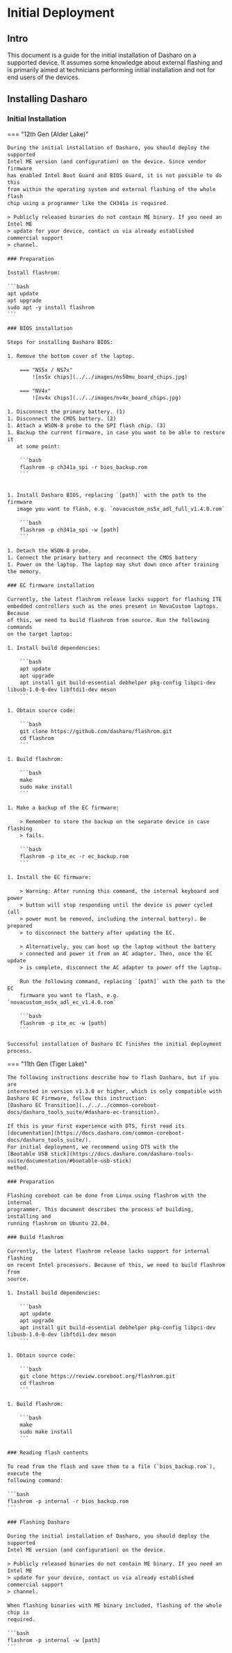 # Initial Deployment

## Intro

This document is a guide for the initial installation of Dasharo on a supported
device. It assumes some knowledge about external flashing and is primarily aimed
at technicians performing initial installation and not for end users of the
devices.

## Installing Dasharo

### Initial Installation

=== "12th Gen (Alder Lake)"

    During the initial installation of Dasharo, you should deploy the supported
    Intel ME version (and configuration) on the device. Since vendor firmware
    has enabled Intel Boot Guard and BIOS Guard, it is not possible to do this
    from within the operating system and external flashing of the whole flash
    chip using a programmer like the CH341a is required.

    > Publicly released binaries do not contain ME binary. If you need an Intel ME
    > update for your device, contact us via already established commercial support
    > channel.

    ### Preparation

    Install flashrom:

    ```bash
    apt update
    apt upgrade
    sudo apt -y install flashrom
    ```

    ### BIOS installation

    Steps for installing Dasharo BIOS:

    1. Remove the bottom cover of the laptop.

        === "NS5x / NS7x"
            ![ns5x chips](../../images/ns50mu_board_chips.jpg)

        === "NV4x"
            ![nv4x chips](../../images/nv4x_board_chips.jpg)

    1. Disconnect the primary battery. (1)
    1. Disconnect the CMOS battery. (2)
    1. Attach a WSON-8 probe to the SPI flash chip. (3)
    1. Backup the current firmware, in case you want to be able to restore it
       at some point:

        ```bash
        flashrom -p ch341a_spi -r bios_backup.rom
        ```


    1. Install Dasharo BIOS, replacing `[path]` with the path to the firmware
       image you want to flash, e.g. `novacustom_ns5x_adl_full_v1.4.0.rom`

        ```bash
        flashrom -p ch341a_spi -w [path]
        ```

    1. Detach the WSON-8 probe.
    1. Connect the primary battery and reconnect the CMOS battery
    1. Power on the laptop. The laptop may shut down once after training the memory.

    ### EC firmware installation

    Currently, the latest flashrom release lacks support for flashing ITE
    embedded controllers such as the ones present in NovaCustom laptops. Because
    of this, we need to build flashrom from source. Run the following commands
    on the target laptop:

    1. Install build dependencies:

        ```bash
        apt update
        apt upgrade
        apt install git build-essential debhelper pkg-config libpci-dev libusb-1.0-0-dev libftdi1-dev meson
        ```

    1. Obtain source code:

        ```bash
        git clone https://github.com/dasharo/flashrom.git
        cd flashrom
        ```

    1. Build flashrom:

        ```bash
        make
        sudo make install
        ```

    1. Make a backup of the EC firmware:

        > Remember to store the backup on the separate device in case flashing
        > fails.

        ```bash
        flashrom -p ite_ec -r ec_backup.rom
        ```

    1. Install the EC firmware:

        > Warning: After running this command, the internal keyboard and power
        > button will stop responding until the device is power cycled (all
        > power must be removed, including the internal battery). Be prepared
        > to disconnect the battery after updating the EC.

        > Alternatively, you can boot up the laptop without the battery
        > connected and power it from an AC adapter. Then, once the EC update
        > is complete, disconnect the AC adapter to power off the laptop.

        Run the following command, replacing `[path]` with the path to the EC
        firmware you want to flash, e.g. `novacustom_ns5x_adl_ec_v1.4.0.rom`

        ```bash
        flashrom -p ite_ec -w [path]
        ```

    Successful installation of Dasharo EC finishes the initial deployment
    process.

=== "11th Gen (Tiger Lake)"

    The following instructions describe how to flash Dasharo, but if you are
    interested in version v1.3.0 or higher, which is only compatible with
    Dasharo EC Firmware, follow this instruction:
    [Dasharo EC Transition](../../../common-coreboot-docs/dasharo_tools_suite/#dasharo-ec-transition).

    If this is your first experience with DTS, first read its
    [documentation](https://docs.dasharo.com/common-coreboot-docs/dasharo_tools_suite/).
    For initial deployment, we recommend using DTS with the
    [Bootable USB stick](https://docs.dasharo.com/dasharo-tools-suite/documentation/#bootable-usb-stick)
    method.

    ### Preparation

    Flashing coreboot can be done from Linux using flashrom with the internal
    programmer. This document describes the process of building, installing and
    running flashrom on Ubuntu 22.04.

    ### Build flashrom

    Currently, the latest flashrom release lacks support for internal flashing
    on recent Intel processors. Because of this, we need to build flashrom from
    source.

    1. Install build dependencies:

        ```bash
        apt update
        apt upgrade
        apt install git build-essential debhelper pkg-config libpci-dev libusb-1.0-0-dev libftdi1-dev meson
        ```

    1. Obtain source code:

        ```bash
        git clone https://review.coreboot.org/flashrom.git
        cd flashrom
        ```

    1. Build flashrom:

        ```bash
        make
        sudo make install
        ```

    ### Reading flash contents

    To read from the flash and save them to a file (`bios_backup.rom`), execute the
    following command:

    ```bash
    flashrom -p internal -r bios_backup.rom
    ```

    ### Flashing Dasharo

    During the initial installation of Dasharo, you should deploy the supported
    Intel ME version (and configuration) on the device.

    > Publicly released binaries do not contain ME binary. If you need an Intel ME
    > update for your device, contact us via already established commercial support
    > channel.

    When flashing binaries with ME binary included, flashing of the whole chip is
    required.

    ```bash
    flashrom -p internal -w [path]
    ```
